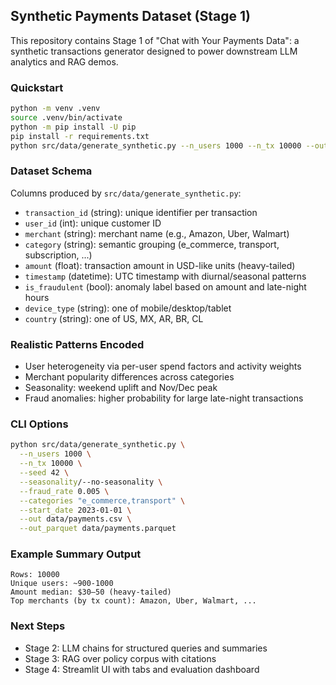 ## Synthetic Payments Dataset (Stage 1)

This repository contains Stage 1 of "Chat with Your Payments Data": a synthetic transactions generator designed to power downstream LLM analytics and RAG demos.

### Quickstart

```bash
python -m venv .venv
source .venv/bin/activate
python -m pip install -U pip
pip install -r requirements.txt
python src/data/generate_synthetic.py --n_users 1000 --n_tx 10000 --out data/payments.csv
```

### Dataset Schema

Columns produced by `src/data/generate_synthetic.py`:

- `transaction_id` (string): unique identifier per transaction
- `user_id` (int): unique customer ID
- `merchant` (string): merchant name (e.g., Amazon, Uber, Walmart)
- `category` (string): semantic grouping (e_commerce, transport, subscription, ...)
- `amount` (float): transaction amount in USD-like units (heavy-tailed)
- `timestamp` (datetime): UTC timestamp with diurnal/seasonal patterns
- `is_fraudulent` (bool): anomaly label based on amount and late-night hours
- `device_type` (string): one of mobile/desktop/tablet
- `country` (string): one of US, MX, AR, BR, CL

### Realistic Patterns Encoded

- User heterogeneity via per-user spend factors and activity weights
- Merchant popularity differences across categories
- Seasonality: weekend uplift and Nov/Dec peak
- Fraud anomalies: higher probability for large late-night transactions

### CLI Options

```bash
python src/data/generate_synthetic.py \
  --n_users 1000 \
  --n_tx 10000 \
  --seed 42 \
  --seasonality/--no-seasonality \
  --fraud_rate 0.005 \
  --categories "e_commerce,transport" \
  --start_date 2023-01-01 \
  --out data/payments.csv \
  --out_parquet data/payments.parquet
```

### Example Summary Output

```
Rows: 10000
Unique users: ~900-1000
Amount median: $30–50 (heavy-tailed)
Top merchants (by tx count): Amazon, Uber, Walmart, ...
```

### Next Steps

- Stage 2: LLM chains for structured queries and summaries
- Stage 3: RAG over policy corpus with citations
- Stage 4: Streamlit UI with tabs and evaluation dashboard
